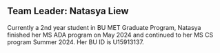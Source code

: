 ## Team Leader: Natasya Liew
Currently a 2nd year student in BU MET Graduate Program, Natasya finished her MS ADA program on May 2024 and continued to her MS CS program Summer 2024. Her BU ID is U15913137. 
